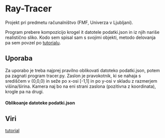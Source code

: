 # Ray-Tracer
Projekt pri predmetu računalništvo (FMF, Univerza v Ljubljani).

Program prebere kompozicijo krogel it datotele podatki.json in iz njih nariše realistično sliko. Kodo sem spisal sam s svojimi objekti, metodo delovanja pa sem povzel po [tutorialu](https://medium.com/swlh/ray-tracing-from-scratch-in-python-41670e6a96f9).

## Uporaba
Za uporabo je treba najprej pravilno oblikovati datoteko podatki.json, potem pa zagnati program tracer.py. Zaslon je pravokotnik, ki se nahaja s središčem v (0,0,0) in seže po x-osi \[-1,1\] in po y-osi v skladu z razmerjem višina/širina. Kamera naj bo na eni strani zaslona (pozitivna z koordinata), krogle pa na drugi.

#### Oblikoanje datoteke podatki.json


## Viri
[tutorial](https://medium.com/swlh/ray-tracing-from-scratch-in-python-41670e6a96f9)
